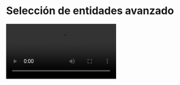 # Selección de entidades avanzado

<video controls>
    <source src="https://digi21.blob.core.windows.net/videos-ayuda/desarrollo/21.%20Seleccion%20de%20entidades%20avanzado.mp4" type="video/mp4">
</video>

